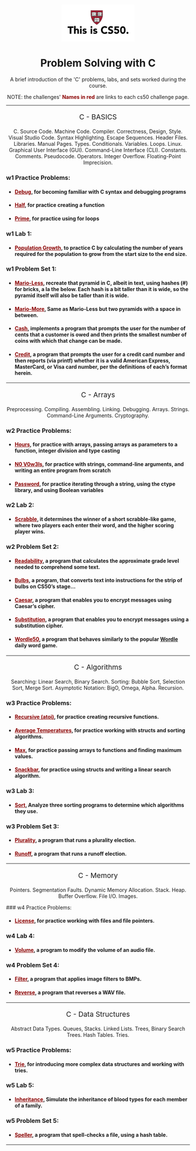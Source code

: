 <div align="center">
  <a href="https://cs50.harvard.edu/x/2023/">
    <img alt="cs50 logo" src="src/assets/image/thisiscs50.png" width="200">
  </a>
</div>

<h1 align="center">Problem Solving with C</h1>

<p align="center">A brief introduction of the 'C' problems, labs, and sets worked during the course.</p>

<p align="center">NOTE: the challenges' <strong style="color: darkRed">Names in red</strong> are links to each cs50 challenge page.</p>

---

<p align="center" style="font-size: 1.2rem">C - BASICS</p>

<p align="center">C. Source Code. Machine Code. Compiler. Correctness, Design, Style. Visual Studio Code. Syntax Highlighting. Escape Sequences. Header Files. Libraries. Manual Pages. Types. Conditionals. Variables. Loops. Linux. Graphical User Interface (GUI). Command-Line Interface (CLI). Constants. Comments. Pseudocode. Operators. Integer Overflow. Floating-Point Imprecision.</p>

### w1 Practice Problems:

- #### <a href="https://cs50.harvard.edu/x/2023/problems/1/debug/" style="color: darkRed">Debug</a>, for becoming familiar with C syntax and debugging programs

- #### <a href="https://cs50.harvard.edu/x/2023/problems/1/half/" style="color: darkRed">Half</a>, for practice creating a function

- #### <a href="https://cs50.harvard.edu/x/2023/problems/1/prime/" style="color: darkRed">Prime</a>, for practice using for loops

### w1 Lab 1:

- #### <a href="https://cs50.harvard.edu/x/2023/labs/1/" style="color: darkRed">Population Growth</a>, to practice C by calculating the number of years required for the population to grow from the start size to the end size.

### w1 Problem Set 1:

- #### <a href="https://cs50.harvard.edu/x/2023/psets/1/mario/less/" style="color: darkRed">Mario-Less</a>, recreate that pyramid in C, albeit in text, using hashes (#) for bricks, a la the below. Each hash is a bit taller than it is wide, so the pyramid itself will also be taller than it is wide.

- #### <a href="https://cs50.harvard.edu/x/2023/psets/1/mario/more/" style="color: darkRed">Mario-More</a>, Same as Mario-Less but two pyramids with a space in between.

- #### <a href="https://cs50.harvard.edu/x/2023/psets/1/cash/" style="color: darkRed">Cash</a>, implements a program that prompts the user for the number of cents that a customer is owed and then prints the smallest number of coins with which that change can be made.

- #### <a href="https://cs50.harvard.edu/x/2023/psets/1/credit/" style="color: darkRed">Credit</a>, a program that prompts the user for a credit card number and then reports (via printf) whether it is a valid American Express, MasterCard, or Visa card number, per the definitions of each’s format herein.

---

<p align="center" style="font-size: 1.2rem">C - Arrays</p>

<p align="center">Preprocessing. Compiling. Assembling. Linking. Debugging. Arrays. Strings. Command-Line Arguments. Cryptography.</p>

### w2 Practice Problems:

- #### <a href="https://cs50.harvard.edu/x/2023/problems/2/hours/" style="color: darkRed">Hours</a>, for practice with arrays, passing arrays as parameters to a function, integer division and type casting

- #### <a href="https://cs50.harvard.edu/x/2023/problems/2/no-vowels/" style="color: darkRed">N0 V0w3ls</a>, for practice with strings, command-line arguments, and writing an entire program from scratch

- #### <a href="https://cs50.harvard.edu/x/2023/problems/2/password/" style="color: darkRed">Password</a>, for practice iterating through a string, using the ctype library, and using Boolean variables

### w2 Lab 2:

- #### <a href="https://cs50.harvard.edu/x/2023/labs/2/#lab-2-scrabble" style="color: darkRed">Scrabble</a>, it determines the winner of a short scrabble-like game, where two players each enter their word, and the higher scoring player wins.

### w2 Problem Set 2:

- #### <a href="https://cs50.harvard.edu/x/2023/psets/2/readability/" style="color: darkRed">Readability</a>, a program that calculates the approximate grade level needed to comprehend some text.

- #### <a href="https://cs50.harvard.edu/x/2023/psets/2/bulbs/" style="color: darkRed">Bulbs</a>, a program, that converts text into instructions for the strip of bulbs on CS50’s stage...

- #### <a href="https://cs50.harvard.edu/x/2023/psets/2/caesar/" style="color: darkRed">Caesar</a>, a program that enables you to encrypt messages using Caesar’s cipher.

- #### <a href="https://cs50.harvard.edu/x/2023/psets/2/substitution/" style="color: darkRed">Substitution</a>, a program that enables you to encrypt messages using a substitution cipher.

- #### <a href="https://cs50.harvard.edu/x/2023/psets/2/wordle50/" style="color: darkRed">Wordle50</a>, a program that behaves similarly to the popular <a href="https://www.nytimes.com/games/wordle/index.html">Wordle</a> daily word game.

---

<p align="center" style="font-size: 1.2rem">C - Algorithms</p>

<p align="center">Searching: Linear Search, Binary Search. Sorting: Bubble Sort, Selection Sort, Merge Sort. Asymptotic Notation: BigO, Omega, Alpha. Recursion.</p>

### w3 Practice Problems:

- #### <a href="https://cs50.harvard.edu/x/2023/problems/3/atoi/" style="color: darkRed">Recursive (atoi)</a>, for practice creating recursive functions.

- #### <a href="https://cs50.harvard.edu/x/2023/problems/3/temps/" style="color: darkRed">Average Temperatures</a>, for practice working with structs and sorting algorithms.

- #### <a href="https://cs50.harvard.edu/x/2023/problems/3/max/" style="color: darkRed">Max</a>, for practice passing arrays to functions and finding maximum values.

- #### <a href="https://cs50.harvard.edu/x/2023/problems/3/snackbar/" style="color: darkRed">Snackbar</a>, for practice using structs and writing a linear search algorithm.

### w3 Lab 3:

- #### <a href="https://cs50.harvard.edu/x/2023/labs/3/" style="color: darkRed">Sort</a>, Analyze three sorting programs to determine which algorithms they use.

### w3 Problem Set 3:

- #### <a href="https://cs50.harvard.edu/x/2023/psets/3/plurality/" style="color: darkRed">Plurality</a>, a program that runs a plurality election.

- #### <a href="https://cs50.harvard.edu/x/2023/psets/3/runoff/" style="color: darkRed">Runoff</a>, a program that runs a runoff election.

---

<p align="center" style="font-size: 1.2rem">C - Memory</p>

<p align="center">Pointers. Segmentation Faults. Dynamic Memory Allocation. Stack. Heap. Buffer Overflow. File I/O. Images.</p>
### w4 Practice Problems:

- #### <a href="https://cs50.harvard.edu/x/2023/problems/4/license/" style="color: darkRed">License</a>, for practice working with files and file pointers.

### w4 Lab 4:

- #### <a href="https://cs50.harvard.edu/x/2023/labs/4/volume/" style="color: darkRed">Volume</a>, a program to modify the volume of an audio file.

### w4 Problem Set 4:

- #### <a href="https://cs50.harvard.edu/x/2023/psets/4/filter/less/" style="color: darkRed">Filter</a>, a program that applies image filters to BMPs.

- #### <a href="https://cs50.harvard.edu/x/2023/psets/4/reverse/" style="color: darkRed">Reverse</a>, a program that reverses a WAV file.

---

<p align="center" style="font-size: 1.2rem">C - Data Structures</p>

<p align="center">Abstract Data Types. Queues, Stacks. Linked Lists. Trees, Binary Search Trees. Hash Tables. Tries.</p>

### w5 Practice Problems:

- #### <a href="https://cs50.harvard.edu/x/2023/problems/5/trie/" style="color: darkRed">Trie</a>, for introducing more complex data structures and working with tries.

### w5 Lab 5:

- #### <a href="https://cs50.harvard.edu/x/2023/labs/5/#lab-5-inheritance" style="color: darkRed">Inheritance</a>, Simulate the inheritance of blood types for each member of a family.

### w5 Problem Set 5:

- #### <a href="https://cs50.harvard.edu/x/2023/psets/5/speller/" style="color: darkRed">Speller</a>, a program that spell-checks a file, using a hash table.

---
